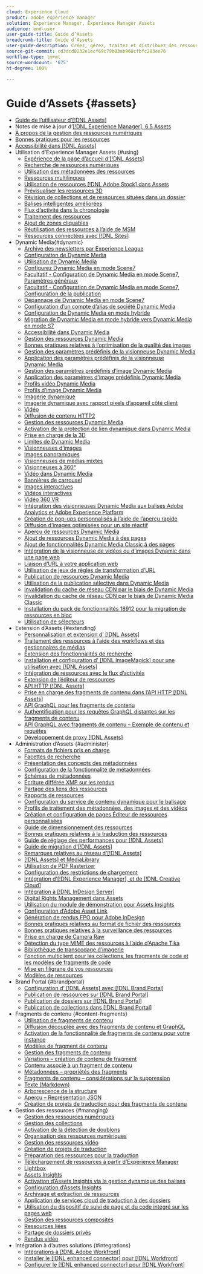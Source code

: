 ```yaml
---
cloud: Experience Cloud
product: adobe experience manager
solution: Experience Manager, Experience Manager Assets
audience: end-user
user-guide-title: Guide d’Assets
breadcrumb-title: Guide d’Assets
user-guide-description: Créez, gérez, traitez et distribuez des ressources numériques.
source-git-commit: cd3dcd0232e1ecf69c79b03ab960cfbfc283ee76
workflow-type: tm+mt
source-wordcount: '675'
ht-degree: 100%

---
```



# Guide d’Assets {#assets}

+ [Guide de l’utilisateur d’[!DNL Assets]](home.md)
+ Notes de mise à jour d’[[!DNL Experience Manager]  6.5 Assets](https://experienceleague.adobe.com/docs/experience-manager-65/release-notes/assets.html?lang=fr)
+ [À propos de la gestion des ressources numériques](assets.md)
+ [Bonnes pratiques pour les ressources](best-practices-for-assets.md)
+ [Accessibilité dans  [!DNL Assets]](accessibility.md)
+ Utilisation d’Experience Manager Assets {#using}
   + [Expérience de la page d’accueil d’[!DNL Assets]](assets-home-page.md)
   + [Recherche de ressources numériques](search-assets.md)
   + [Utilisation des métadonnées des ressources](metadata.md)
   + [Ressources multilingues](multilingual-assets.md)
   + [Utilisation de ressources  [!DNL Adobe Stock]  dans Assets](aem-assets-adobe-stock.md)
   + [Prévisualiser les ressources 3D](previewing-3d-assets.md)
   + [Révision de collections et de ressources situées dans un dossier](bulk-approval.md)
   + [Balises intelligentes améliorées](enhanced-smart-tags.md)
   + [Flux d’activité dans la chronologie](activity-stream.md)
   + [Traitement des ressources](assets-workflow.md)
   + [Ajout de zones cliquables](image-maps.md)
   + [Réutilisation des ressources à l’aide de MSM](reuse-assets-using-msm.md)
   + [Ressources connectées avec  [!DNL Sites]](use-assets-across-connected-assets-instances.md)
+ Dynamic Media{#dynamic}
   + [Archive des newsletters par Experience League](dynamic-media-newsletter.md)
   + [Configuration de Dynamic Media](administering-dynamic-media.md)
   + [Utilisation de Dynamic Media](dynamic-media.md)
   + [Configurez Dynamic Media  en mode Scene7](config-dms7.md)
   + [Facultatif - Configuration de Dynamic Media en mode Scene7, Paramètres généraux](dm-general-settings.md)
   + [Facultatif - Configuration de Dynamic Media en mode Scene7, Configuration de la publication](dm-publish-settings.md)
   + [Dépannage de Dynamic Media en mode Scene7](troubleshoot-dms7.md)
   + [Configuration d’un compte d’alias de société Dynamic Media](dm-alias-account.md)
   + [Configuration de Dynamic Media en mode hybride](config-dynamic.md)
   + [Migration de Dynamic Media en mode hybride vers Dynamic Media en mode S7](migrate-from-hybrid-to-dms7.md)
   + [Accessibilité dans Dynamic Media](accessibility-dm.md)
   + [Gestion des ressources Dynamic Media](managing-assets.md)
   + [Bonnes pratiques relatives à l’optimisation de la qualité des images](best-practices-for-optimizing-the-quality-of-your-images.md)
   + [Gestion des paramètres prédéfinis de la visionneuse Dynamic Media](managing-viewer-presets.md)
   + [Application des paramètres prédéfinis de la visionneuse Dynamic Media](viewer-presets.md)
   + [Gestion des paramètres prédéfinis d’image Dynamic Media](managing-image-presets.md)
   + [Application des paramètres d’image prédéfinis Dynamic Media](image-presets.md)
   + [Profils vidéo Dynamic Media](video-profiles.md)
   + [Profils d’image Dynamic Media](image-profiles.md)
   + [Imagerie dynamique](imaging-faq.md)
   + [Imagerie dynamique avec rapport pixels d’appareil côté client](client-side-dpr.md)
   + [Vidéo](s7-video.md)
   + [Diffusion de contenu HTTP2](http2.md)
   + [Gestion des ressources Dynamic Media](delivering-dynamic-media-assets.md)
   + [Activation de la protection de lien dynamique dans Dynamic Media](hotlink-protection.md)
   + [Prise en charge de la 3D](/help/assets/assets-3d.md)
   + [Limites de Dynamic Media](limitations.md)
   + [Visionneuses d’images](image-sets.md)
   + [Images panoramiques](panoramic-images.md)
   + [Visionneuses de médias mixtes](mixed-media-sets.md)
   + [Visionneuses à 360°](spin-sets.md)
   + [Vidéo dans Dynamic Media](video.md)
   + [Bannières de carrousel](carousel-banners.md)
   + [Images interactives](interactive-images.md)
   + [Vidéos interactives](interactive-videos.md)
   + [Vidéo 360 VR](/help/assets/360-video.md)
   + [Intégration des visionneuses Dynamic Media aux balises Adobe Analytics et Adobe Experience Platform](/help/assets/tags.md)
   + [Création de pop-ups personnalisés à l’aide de l’aperçu rapide](custom-pop-ups.md)
   + [Diffusion d’images optimisées pour un site réactif](responsive-site.md)
   + [Aperçu de ressources Dynamic Media](previewing-assets.md)
   + [Ajout de ressources Dynamic Media à des pages](adding-dynamic-media-assets-to-pages.md)
   + [Ajout de fonctionnalités Dynamic Media Classic à des pages](scene7.md)
   + [Intégration de la visionneuse de vidéos ou d’images Dynamic dans une page web](embed-code.md)
   + [Liaison d’URL à votre application web](linking-urls-to-yourwebapplication.md)
   + [Utilisation de jeux de règles de transformation d’URL](using-rulesets-to-transform-urls.md)
   + [Publication de ressources Dynamic Media](publishing-dynamicmedia-assets.md)
   + [Utilisation de la publication sélective dans Dynamic Media](selective-publishing.md)
   + [Invalidation du cache de réseau CDN par le biais de Dynamic Media](invalidate-cdn-cache-dynamic-media.md)
   + [Invalidation du cache de réseau CDN par le biais de Dynamic Media Classic](invalidate-cdn-cache-dm-classic.md)
   + [Installation du pack de fonctionnalités 18912 pour la migration de ressources en bloc](bulk-ingest-migrate.md)
   + [Utilisation de sélecteurs](working-with-selectors.md)
+ Extension d’Assets {#extending}
   + [Personnalisation et extension d’ [!DNL Assets]](extending-assets.md)
   + [Traitement des ressources à l’aide des workflows et des gestionnaires de médias](media-handlers.md)
   + [Extension des fonctionnalités de recherche](searchx.md)
   + [Installation et configuration d’ [!DNL ImageMagick]  pour une utilisation avec  [!DNL Assets]](best-practices-for-imagemagick.md)
   + [Intégration de ressources avec le flux d’activités](extending-activity-stream.md)
   + [Extension de l’éditeur de ressources](asseteditorx.md)
   + [API HTTP [!DNL Assets]](mac-api-assets.md)
   + [Prise en charge des fragments de contenu dans l’API HTTP  [!DNL Assets] ](assets-api-content-fragments.md)
   + [API GraphQL pour les fragments de contenu](content-fragments/graphql-api-content-fragments.md)
   + [Authentification pour les requêtes GraphQL distantes sur les fragments de contenu](content-fragments/graphql-authentication-content-fragments.md)
   + [API GraphQL avec fragments de contenu – Exemple de contenu et requêtes](/help/assets/content-fragments/content-fragments-graphql-samples.md)
   + [Développement de proxy [!DNL Assets]](proxy.md)
+ Administration d’Assets {#administer}
   + [Formats de fichiers pris en charge](assets-formats.md)
   + [Facettes de recherche](search-facets.md)
   + [Présentation des concepts des métadonnées](metadata-concepts.md)
   + [Configuration de la fonctionnalité de métadonnées](metadata-config.md)
   + [Schémas de métadonnées](metadata-schemas.md)
   + [Écriture différée XMP sur les rendus](xmp-writeback.md)
   + [Partage des liens des ressources](link-sharing.md)
   + [Rapports de ressources](asset-reports.md)
   + [Configuration du service de contenu dynamique pour le balisage](config-smart-tagging.md)
   + [Profils de traitement des métadonnées, des images et des vidéos](processing-profiles.md)
   + [Création et configuration de pages Éditeur de ressources personnalisées](assets-finder-editor.md)
   + [Guide de dimensionnement des ressources](assets-sizing-guide.md)
   + [Bonnes pratiques relatives à la traduction des ressources](best-practices-for-translating-assets-efficiently.md)
   + [Guide de réglage des performances pour [!DNL Assets]](performance-tuning-guidelines.md)
   + [Guide de migration d’[!DNL Assets]](assets-migration-guide.md)
   + [Remarques relatives au réseau d’[!DNL Assets]](assets-network-considerations.md)
   + [[!DNL Assets] et MediaLibrary](medialibrary.md)
   + [Utilisation de PDF Rasterizer](aem-pdf-rasterizer.md)
   + [Configuration des restrictions de chargement](configuring-asset-upload-restrictions.md)
   + [Intégration d’[!DNL Experience Manager], et de  [!DNL Creative Cloud] ](aem-cc-integration-best-practices.md)
   + [Intégration à  [!DNL InDesign Server]](indesign.md)
   + [Digital Rights Management dans Assets](drm.md)
   + [Utilisation du module de démonstration pour Assets Insights](use-demo-package-for-asset-insights.md)
   + [Configuration d’Adobe Asset Link](configure-asset-link.md)
   + [Génération de rendus FPO pour Adobe InDesign](configure-fpo-renditions.md)
   + [Bonnes pratiques relatives au format de fichier des ressources](assets-file-format-best-practices.md)
   + [Bonnes pratiques relatives à la surveillance des ressources](assets-monitoring-best-practices.md)
   + [Prise en charge de Camera Raw](camera-raw.md)
   + [Détection du type MIME des ressources à l’aide d’Apache Tika](detect-asset-mime-type-with-tika.md)
   + [Bibliothèque de transcodage d’imagerie](imaging-transcoding-library.md)
   + [Fonction multiclient pour les collections, les fragments de code et les modèles de fragments de code](multi-tenancy.md)
   + [Mise en filigrane de vos ressources](watermarking.md)
   + [Modèles de ressources](asset-templates.md)
+ Brand Portal {#brandportal}
   + [Configuration d’ [!DNL Assets] avec [!DNL Brand Portal]](configure-aem-assets-with-brand-portal.md)
   + [Publication de ressources sur [!DNL Brand Portal]](brand-portal-publish-assets.md)
   + [Publication de dossiers sur [!DNL Brand Portal]](brand-portal-publish-folder.md)
   + [Publication de collections dans [!DNL Brand Portal]](brand-portal-publish-collection.md)
+ Fragments de contenu {#content-fragments}
   + [Utilisation de fragments de contenu](content-fragments/content-fragments.md)
   + [Diffusion découplée avec des fragments de contenu et GraphQL](content-fragments/content-fragments-graphql.md)
   + [Activation de la fonctionnalité de fragments de contenu pour votre instance](content-fragments/content-fragments-configuration-browser.md)
   + [Modèles de fragment de contenu](content-fragments/content-fragments-models.md)
   + [Gestion des fragments de contenu](content-fragments/content-fragments-managing.md)
   + [Variations – création de contenu de fragment](content-fragments/content-fragments-variations.md)
   + [Contenu associé à un fragment de contenu](content-fragments/content-fragments-assoc-content.md)
   + [Métadonnées – propriétés des fragments](content-fragments/content-fragments-metadata.md)
   + [Fragments de contenu – considérations sur la suppression](content-fragments/content-fragments-delete.md)
   + [Texte (Markdown)](content-fragments/content-fragments-markdown.md)
   + [Arborescence de la structure](/help/assets/content-fragments/content-fragments-structure-tree.md)
   + [Aperçu – Représentation JSON](/help/assets/content-fragments/content-fragments-json-preview.md)
   + [Création de projets de traduction pour des fragments de contenu](creating-translation-projects-for-content-fragments.md)
+ Gestion des ressources {#managing}
   + [Gestion des ressources numériques](manage-assets.md)
   + [Gestion des collections](manage-collections.md)
   + [Activation de la détection de doublons](duplicate-detection.md)
   + [Organisation des ressources numériques](organize-assets.md)
   + [Gestion des ressources vidéo](managing-video-assets.md)
   + [Création de projets de traduction](translation-projects.md)
   + [Préparation des ressources pour la traduction](preparing-assets-for-translation.md)
   + [Téléchargement de ressources à partir d’Experience Manager](download-assets-from-aem.md)
   + [Lightbox](light-box.md)
   + [Assets Insights](asset-insights.md)
   + [Activation d’Assets Insights via la gestion dynamique des balises](use-dtm-for-asset-insights.md)
   + [Configuration d’Assets Insights](configure-asset-insights.md)
   + [Archivage et extraction de ressources](check-out-and-submit-assets.md)
   + [Application de services cloud de traduction à des dossiers](transition-cloud-services.md)
   + [Utilisation du dispositif de suivi de page et du code intégré sur les pages web](use-page-tracker.md)
   + [Gestion des ressources composites](managing-linked-subassets.md)
   + [Ressources liées](related-assets.md)
   + [Partage de dossiers privés](private-folder.md)
   + [Rendus vidéo](video-renditions.md)
+ Intégration à d’autres solutions {#integrations}
   + [Intégrations à  [!DNL Adobe Workfront]](workfront-integrations.md)
   + [Installer le [!DNL enhanced connector] pour [!DNL Workfront]](workfront-connector-install.md)
   + [Configurer le [!DNL enhanced connector] pour [!DNL Workfront]](workfront-connector-configure.md)
